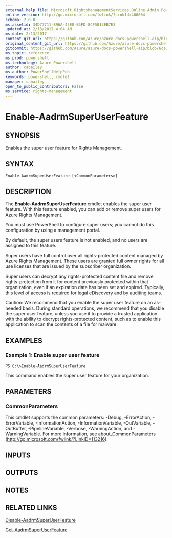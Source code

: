 ```yaml
---
external help file: Microsoft.RightsManagementServices.Online.Admin.PowerShell.dll-Help.xml
online version: http://go.microsoft.com/fwlink/?LinkId=400604
schema: 2.0.0
ms.assetid: 34D77711-B96A-43E8-B5FD-8CF5013EB7E3
updated_at: 2/13/2017 4:04 AM
ms.date: 2/13/2017
content_git_url: https://github.com/Azure/azure-docs-powershell-aip/blob/master/Azure%20Information%20Protection/AADRM/vlatest/Enable-AadrmSuperUserFeature.md
original_content_git_url: https://github.com/Azure/azure-docs-powershell-aip/blob/master/Azure%20Information%20Protection/AADRM/vlatest/Enable-AadrmSuperUserFeature.md
gitcommit: https://github.com/Azure/azure-docs-powershell-aip/blob/6ca3a334d2d345bf1565d13869b0587b50bde3b6/Azure%20Information%20Protection/AADRM/vlatest/Enable-AadrmSuperUserFeature.md
ms.topic: reference
ms.prod: powershell
ms.technology: Azure Powershell
author: cabailey
ms.author: PowerShellHelpPub
keywords: powershell, cmdlet
manager: cabailey
open_to_public_contributors: False
ms.service: rights-management
---
```


# Enable-AadrmSuperUserFeature

## SYNOPSIS
Enables the super user feature for Rights Management.

## SYNTAX

```
Enable-AadrmSuperUserFeature [<CommonParameters>]
```

## DESCRIPTION
The **Enable-AadrmSuperUserFeature** cmdlet enables the super user feature. With this feature enabled, you can add or remove super users for Azure Rights Management. 

You must use PowerShell to configure super users; you cannot do this configuration by using a management portal.

By default, the super users feature is not enabled, and no users are assigned to this feature.

Super users have full control over all rights-protected content managed by Azure Rights Management. These users are granted full owner rights for all use licenses that are issued by the subscriber organization. 

Super users can decrypt any rights-protected content file and remove rights-protection from it for content previously protected within that organization, even if an expiration date has been set and expired. Typically, this level of access is required for legal eDiscovery and by auditing teams.

Caution: We recommend that you enable the super user feature on an as-needed basis. During standard operations, we recommend that you disable the super user feature, unless you use it to provide a trusted application with the ability to decrypt rights-protected content, such as to enable this application to scan the contents of a file for malware.

## EXAMPLES

### Example 1: Enable super user feature
```
PS C:\>Enable-AadrmSuperUserFeature
```

This command enables the super user feature for your organization.

## PARAMETERS

### CommonParameters
This cmdlet supports the common parameters: -Debug, -ErrorAction, -ErrorVariable, -InformationAction, -InformationVariable, -OutVariable, -OutBuffer, -PipelineVariable, -Verbose, -WarningAction, and -WarningVariable. For more information, see about_CommonParameters (http://go.microsoft.com/fwlink/?LinkID=113216).

## INPUTS

## OUTPUTS

## NOTES

## RELATED LINKS

[Disable-AadrmSuperUserFeature](xref:AADRM/vlatest/Disable-AadrmSuperUserFeature.md)

[Get-AadrmSuperUserFeature](xref:AADRM/vlatest/Get-AadrmSuperUserFeature.md)

